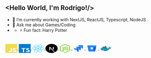 ## <Hello World, I'm Rodrigo!/>

- 🌱 I’m currently working with NextJS, ReactJS, Typescript, NodeJS
- 💬 Ask me about Games/Coding
- - ⚡ Fun fact: Harry Potter 
<!-- - 📫 How to reach me: ... -->

<div>
  <a href="https://github.com/RodrigoSCoutinho">
<!--   <img height="180em" src="https://github-readme-stats-eight-theta.vercel.app/api?username=RodrigoSCoutinho&show_icons=true&theme=dracula&include_all_commits=true&count_private=true"/>
  <img height="180em" src="https://github-readme-stats-eight-theta.vercel.app/api/top-langs/?username=RodrigoSCoutinho&layout=compact&langs_count=7&theme=tokyonight"/>
</div> -->
<div style="display: inline_block"><br>
  <img align="center" alt="Rod-JS" height="30" width="40" src="https://raw.githubusercontent.com/devicons/devicon/master/icons/javascript/javascript-plain.svg">
  <img align="center" alt="Rod-Ts" height="30" width="40" src="https://raw.githubusercontent.com/devicons/devicon/master/icons/typescript/typescript-plain.svg">
  <img align="center" alt="Rod-React" height="30" width="40" src="https://raw.githubusercontent.com/devicons/devicon/master/icons/react/react-original.svg">
  <img align="center" alt="Rod-Next" height="30" width="40" src="https://raw.githubusercontent.com/devicons/devicon/master/icons/nextjs/nextjs-original.svg">
  <img align="center" alt="Rod-Node.Js" height="30" width="40" src="https://raw.githubusercontent.com/devicons/devicon/master/icons/nodejs/nodejs-original.svg">
  <img align="center" alt="Rod-Jira" height="30" width="40" src="https://raw.githubusercontent.com/devicons/devicon/master/icons/jira/jira-original.svg">
  <img align="center" alt="Rod-Git" height="30" width="40" src="https://raw.githubusercontent.com/devicons/devicon/master/icons/bitbucket/bitbucket-original.svg">
  <img align="center" alt="Rod-Git" height="30" width="40" src="https://raw.githubusercontent.com/devicons/devicon/master/icons/docker/docker-original.svg">
</div>

 ##
